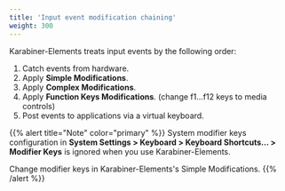 ```yaml
---
title: 'Input event modification chaining'
weight: 300
---
```


Karabiner-Elements treats input events by the following order:

1.  Catch events from hardware.
2.  Apply **Simple Modifications**.
3.  Apply **Complex Modifications**.
4.  Apply **Function Keys Modifications**. (change f1...f12 keys to media controls)
5.  Post events to applications via a virtual keyboard.

{{% alert title="Note" color="primary" %}}
System modifier keys configuration in **System Settings > Keyboard > Keyboard Shortcuts... > Modifier Keys** is ignored when you use
Karabiner-Elements.

Change modifier keys in Karabiner-Elements's Simple Modifications.
{{% /alert %}}
